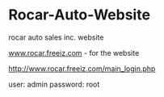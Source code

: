 Rocar-Auto-Website
==================

rocar auto sales inc. website

www.rocar.freeiz.com - for the website

http://www.rocar.freeiz.com/main_login.php 

user: admin 
password: root
